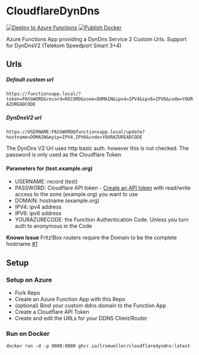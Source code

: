 # CloudflareDynDns

[![Deploy to Azure Functions](https://github.com/lrsmueller/CloudflareDynDns/actions/workflows/main_f3k-cloudflare-dyndns-func.yml/badge.svg)](https://github.com/lrsmueller/CloudflareDynDns/actions/workflows/main_f3k-cloudflare-dyndns-func.yml)
[![Publish Docker](https://github.com/lrsmueller/CloudflareDynDns/actions/workflows/docker-publish.yml/badge.svg)](https://github.com/lrsmueller/CloudflareDynDns/actions/workflows/docker-publish.yml)

Azure Functions App providing a DynDns Service 2 Custom Urls.
Support for DynDnsV2 (Telekom Speedport Smart 3+4) 

## Urls
##### Default custom url 
```https://functionsapp.local/?token=PASSWORD&record=RECORD&zone=DOMAIN&ipv4=IPV4&ipv6=IPV6&code=YOURAZUREADCODE```

##### DynDnsV2 url 
```https://USERNAME:PASSWORD@functionsapp.local/update?hostname=DOMAIN&myip=IPV4,IPV6&code=YOURAZUREADCODE```

The DynDns V2 Url uses http basic auth. however this is not checked. The password is only used as the Cloudflare Token

#### Parameters for (test.example.org)
- USERNAME: record (test)
- PASSWORD: Cloudflare API token - [Create an API token](https://developers.cloudflare.com/fundamentals/api/get-started/create-token/) with read/write access to the zone (example.org) you want to use
- DOMAIN: hostname (example.org)
- IPV4: ipv4 address 
- IPV6: ipv6 address
- YOURAZURECODE: the Function Authentication Code. Unless you turn auth to anonymous in the Code 

**Known Issue** Fritz!Box routers require the Domain to be the complete hostname [#1](https://github.com/lrsmueller/CloudflareDynDns/issues/1)

## Setup
### Setup on Azure
- Fork Repo
- Create an Azure Function App with this Repo
- (optional) Bind your custom ddns domain to the Function App
- Create a Cloudflare API Token
- Create and edit the URLs for your DDNS Client/Router 

### Run on Docker
`docker run -d -p 8080:8080 ghcr.io/lrsmueller/cloudflaredyndns:latest`

